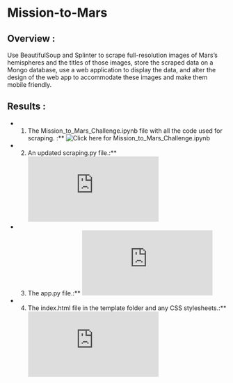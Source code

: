 # Mission-to-Mars

## Overview :
Use BeautifulSoup and Splinter to scrape full-resolution images of Mars’s hemispheres and the titles of those images, store the scraped data on a Mongo database, use a web application to display the data, and alter the design of the web app to accommodate these images and make them mobile friendly.

## Results :
* 1. The Mission_to_Mars_Challenge.ipynb file with all the code used for scraping. :** ![Click here for Mission_to_Mars_Challenge.ipynb](https://github.com/dhaval-28/Mission-to-Mars/blob/main/Mission_to_Mars_Challenge.ipynb)
* 2. An updated scraping.py file.:** ![Click here for scraping.py](https://github.com/dhaval-28/Mission-to-Mars/blob/main/scraping.py)
* 3. The app.py file.:** ![Click here for app.py](https://github.com/dhaval-28/Mission-to-Mars/blob/main/app.py)
* 4. The index.html file in the template folder and any CSS stylesheets.:** ![Click here for index.html](https://github.com/dhaval-28/Mission-to-Mars/blob/main/index.html)
